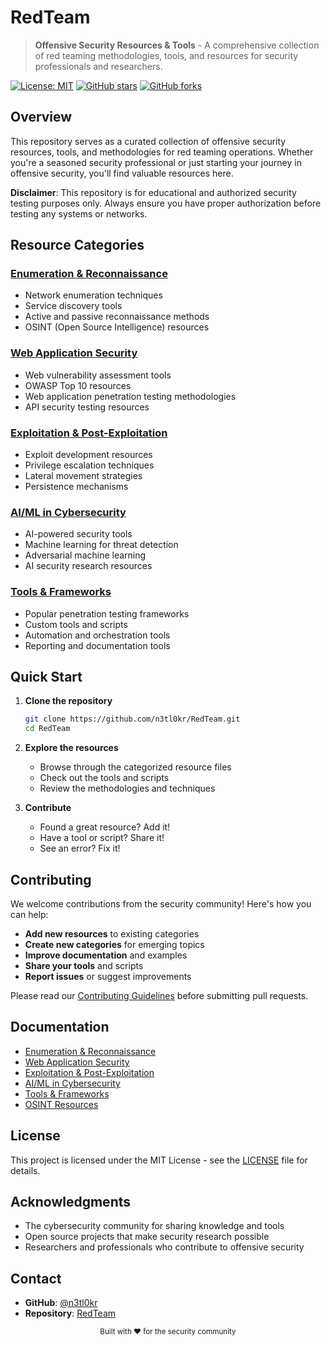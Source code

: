 # RedTeam

> **Offensive Security Resources & Tools** - A comprehensive collection of red teaming methodologies, tools, and resources for security professionals and researchers.

[![License: MIT](https://img.shields.io/badge/License-MIT-yellow.svg)](https://opensource.org/licenses/MIT)
[![GitHub stars](https://img.shields.io/github/stars/n3tl0kr/RedTeam?style=social)](https://github.com/n3tl0kr/RedTeam)
[![GitHub forks](https://img.shields.io/github/forks/n3tl0kr/RedTeam?style=social)](https://github.com/n3tl0kr/RedTeam)

## Overview

This repository serves as a curated collection of offensive security resources, tools, and methodologies for red teaming operations. Whether you're a seasoned security professional or just starting your journey in offensive security, you'll find valuable resources here.

**Disclaimer**: This repository is for educational and authorized security testing purposes only. Always ensure you have proper authorization before testing any systems or networks.

## Resource Categories

### [Enumeration & Reconnaissance](enumeration-recon.md)
- Network enumeration techniques
- Service discovery tools
- Active and passive reconnaissance methods
- OSINT (Open Source Intelligence) resources

### [Web Application Security](webapp-security.md)
- Web vulnerability assessment tools
- OWASP Top 10 resources
- Web application penetration testing methodologies
- API security testing resources

### [Exploitation & Post-Exploitation](exploitation.md)
- Exploit development resources
- Privilege escalation techniques
- Lateral movement strategies
- Persistence mechanisms

### [AI/ML in Cybersecurity](ai-ml-hacking.md)
- AI-powered security tools
- Machine learning for threat detection
- Adversarial machine learning
- AI security research resources

### [Tools & Frameworks](tools-frameworks.md)
- Popular penetration testing frameworks
- Custom tools and scripts
- Automation and orchestration tools
- Reporting and documentation tools

## Quick Start

1. **Clone the repository**
   ```bash
   git clone https://github.com/n3tl0kr/RedTeam.git
   cd RedTeam
   ```

2. **Explore the resources**
   - Browse through the categorized resource files
   - Check out the tools and scripts
   - Review the methodologies and techniques

3. **Contribute**
   - Found a great resource? Add it!
   - Have a tool or script? Share it!
   - See an error? Fix it!

## Contributing

We welcome contributions from the security community! Here's how you can help:

- **Add new resources** to existing categories
- **Create new categories** for emerging topics
- **Improve documentation** and examples
- **Share your tools** and scripts
- **Report issues** or suggest improvements

Please read our [Contributing Guidelines](CONTRIBUTING.md) before submitting pull requests.

## Documentation

- [Enumeration & Reconnaissance](enumeration-recon.md)
- [Web Application Security](webapp-security.md)
- [Exploitation & Post-Exploitation](exploitation.md)
- [AI/ML in Cybersecurity](ai-ml-hacking.md)
- [Tools & Frameworks](tools-frameworks.md)
- [OSINT Resources](OSINT%20Resources.md)

## License

This project is licensed under the MIT License - see the [LICENSE](LICENSE) file for details.

## Acknowledgments

- The cybersecurity community for sharing knowledge and tools
- Open source projects that make security research possible
- Researchers and professionals who contribute to offensive security

## Contact

- **GitHub**: [@n3tl0kr](https://github.com/n3tl0kr)
- **Repository**: [RedTeam](https://github.com/n3tl0kr/RedTeam)

<div align="center">
  <sub>Built with ❤️ for the security community</sub>
</div>
